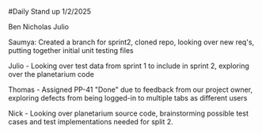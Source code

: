 #Daily Stand up  1/2/2025

Ben
Nicholas
Julio

Saumya: Created a branch for sprint2, cloned repo, looking over new req's, putting together initial unit testing files

Julio - Looking over test data from sprint 1 to include in sprint 2, exploring over the planetarium code 

Thomas - Assigned PP-41 "Done" due to feedback from our project owner, exploring defects from being logged-in to multiple tabs as different users

Nick - Looking over planetarium source code, brainstorming possible test cases and test implementations needed for split 2.
